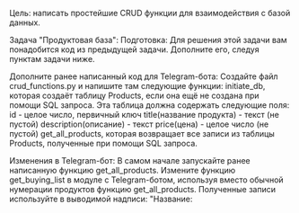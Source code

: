 Цель: написать простейшие CRUD функции для взаимодействия с базой данных.

Задача "Продуктовая база":
Подготовка:
Для решения этой задачи вам понадобится код из предыдущей задачи. Дополните его, следуя пунктам задачи ниже.

Дополните ранее написанный код для Telegram-бота:
Создайте файл crud_functions.py и напишите там следующие функции:
initiate_db, которая создаёт таблицу Products, если она ещё не создана при помощи SQL запроса. Эта таблица должна содержать следующие поля:
id - целое число, первичный ключ
title(название продукта) - текст (не пустой)
description(описание) - текст
price(цена) - целое число (не пустой)
get_all_products, которая возвращает все записи из таблицы Products, полученные при помощи SQL запроса.

Изменения в Telegram-бот:
В самом начале запускайте ранее написанную функцию get_all_products.
Измените функцию get_buying_list в модуле с Telegram-ботом, используя вместо обычной нумерации продуктов функцию get_all_products. Полученные записи используйте в выводимой надписи: "Название: <title> | Описание: <description> | Цена: <price>"
Перед запуском бота пополните вашу таблицу Products 4 или более записями для последующего вывода в чате Telegram-бота.

Пример результата выполнения программы:
Добавленные записи в таблицу Product и их отображение в Telegram-bot:
